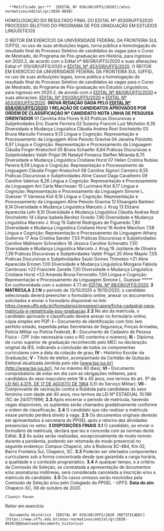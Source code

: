       **Retificado por:**  [EDITAL Nº 658/GR/UFFS/2020](/atos-normativos/edital/gr/2020-0658) 

   HOMOLOGAÇÃO DO RESULTADO FINAL DO EDITAL Nº 453GRUFFS2020 PROCESSO SELETIVO DO PROGRAMA DE PÓS GRADUAÇÃO EM ESTUDOS LINGUÍSTICOS  

 O REITOR EM EXERCÍCIO DA UNIVERSIDADE FEDERAL DA FRONTEIRA SUL (UFFS), no uso de suas atribuições legais, torna pública a homologação do resultado final do Processo Seletivo de candidatos às vagas para o Curso de Mestrado, do Programa de Pós-graduação em História, para ingresso em 2020.2, de acordo com o Edital nº 88/GR/UFFS/2020 e suas alterações: Edital nº 310/GR/UFFS/2020 e [EDITAL Nº 453/GR/UFFS/2020](https://www.uffs.edu.br/atos-normativos/edital/gr/2020-0453). O REITOR EM EXERCÍCIO DA UNIVERSIDADE FEDERAL DA FRONTEIRA SUL (UFFS), no uso de suas atribuições legais, torna pública a homologação do resultado final do Processo Seletivo de candidatos às vagas para o Curso de Mestrado, do Programa de Pós-graduação em Estudos Linguísticos, para ingresso em 2020.2, de acordo com o [EDITAL Nº 88/GR/UFFS/2020](https://www.uffs.edu.br/atos-normativos/edital/gr/2020-0088) e suas alterações: [EDITAL Nº 310/GR/UFFS/2020](https://www.uffs.edu.br/atos-normativos/edital/gr/2020-0310) e [EDITAL Nº 453/GR/UFFS/2020](https://www.uffs.edu.br/atos-normativos/edital/gr/2020-0453). **(NOVA REDAÇÃO DADA PELO [EDITAL Nº 658/GR/UFFS/2020](https://www.uffs.edu.br/atos-normativos/edital/gr/2020-0658))**   **1 RELAÇÃO DE CANDIDATOS APROVADOS POR ORDEM DE CLASSIFICAÇÃO**     **Nº**    **CANDIDATO**    **NOTA**    **LINHA DE PESQUISA**   **ORIENTADOR**      01   Carolina Aita Flores   9,43   Práticas Discursivas e Subjetividades   Eric Duarte Ferreira     02   Suianny Francini Luiz Michelon   9,35   Diversidade e Mudança Linguística   Cláudia Andrea Rost Snichelotto     03   Bruna Marzullo Fonseca   9,13   Língua e Cognição: Representação e Processamento da Linguagem   Aline Peixoto Gravina     04   Janaina Pizolotto   8,97   Língua e Cognição: Representação e Processamento da Linguagem   Cláudia Finger-Kratochvil     05   Bruna Schaefer   8,84   Práticas Discursivas e Subjetividades   Valdir Prigol     06   Natalyê Fonseca Steffen Miranda   8,75   Diversidade e Mudança Linguística   Cristiane Horst     07   Helen Cristina Nubias Pereira   8,59   Língua e Cognição: Representação e Processamento da Linguagem   Cláudia Finger-Kratochvil     08   Caroline Signori Carneiro   8,55   Práticas Discursivas e Subjetividades   Aline Cassol Daga Cavalheiro     09   Caroline Valerius   8,26   Língua e Cognição: Representação e Processamento da Linguagem   Ani Carla Marchesan     10   Lucimara Kist   8,17   Língua e Cognição: Representação e Processamento da Linguagem   Simone L. Guesser     11   Vanessa Kist   8,16   Língua e Cognição: Representação e Processamento da Linguagem   Aline Peixoto Gravina     12   Elisangela Barbieri   8,14   Diversidade e Mudança Linguística   Marcelo J. Krug     13   Elizane Aparecida Lehr   8,10   Diversidade e Mudança Linguística   Cláudia Andrea Rost Snichelotto     14   Liliana Isabela Benitez Oviedo   7,90   Diversidade e Mudança Linguística   Marcelo J. Krug     15   Gabriel Rodrigues de Figueredo   7,80   Diversidade e Mudança Linguística   Cristiane Horst     16   André Marchon   7,58   Língua e Cognição: Representação e Processamento da Linguagem   Athany Gutierres     17   Ana Cristina Sander   7,53   Práticas Discursivas e Subjetividades   Caroline Mallmann Schneiders     18   Jéssica Caroline Schenatto   7,50   Diversidade e Mudança Linguística   Marcelo J. Krug     19   Jozilaine de Oliveira   7,39   Práticas Discursivas e Subjetividades   Valdir Prigol     20   Aline Majolo   7,05   Práticas Discursivas e Subjetividades   Saulo Gomes Thimoteo     *21   Aline Aparecida Ernzen   7,00   Diversidade e Mudança Linguística   Morgana Fabiola Cambrussi     *22   Franciele Zanella   7,00   Diversidade e Mudança Linguística   Cristiane Horst     *23   Amanda Bruna Ferronatto   7,00   Língua e Cognição: Representação e Processamento da Linguagem   Simone L. Guesser     *****  Em conformidade com o subitem 4.7.1 do [EDITAL Nº 88/GR/UFFS/2020](https://www.uffs.edu.br/atos-normativos/edital/gr/2020-0088).   **2 MATRÍCULA** **2.1 N** o período de 13/10/2020 a 19/10/2020, o candidato selecionado deverá preencher o formulário online, anexar os documentos solicitados e enviar o formulário disponível no link: <https://www.uffs.edu.br/formularios/propepg/cappg/ficha-cadastral-para-matricula-e-rematricula-pos-graduacao> **2.2**  No ato da matrícula, o candidato aprovado e classificado deverá anexar no formulário online, cópia simples em PDF: **I -**  Documento de identificação com foto (em perfeito estado, expedida pelas Secretarias de Segurança, Forças Armadas, Polícia Militar ou Polícia Federal); **II -**  Documento de Cadastro de Pessoa Física - CPF (não necessária caso o RG contenha o número); **III -**  Diploma de curso superior de graduação reconhecido pelo MEC ou declaração original da IES, indicando a conclusão de todos os componentes curriculares com a data da colação de grau; **IV -**  Histórico Escolar da Graduação; **V -**  Título de eleitor, acompanhado da Certidão de Quitação Eleitoral atualizada (emitida pelo site [www.tse.jus.br](http://www.tse.jus.br/), há no máximo 60 dias); **VI -**  Documento comprobatório de estar em dia com as obrigações militares, para candidatos do sexo masculino entre 18 e 45 anos, nos termos do art. 5º da [LEI NO 4.375, DE 17 DE AGOSTO DE 1964](http://www.planalto.gov.br/ccivil_03/leis/l4375.htm) (LEI do Serviço Militar); **VII -**  Comprovante de vacinação contra a Rubéola para candidatas do sexo feminino com idade até 40 anos, nos termos da LEI Nº ESTADUAL 10.196 /SC de 24/07/1996; **2.3**  Após encerrar o período de matrícula, havendo vagas disponíveis, os suplentes serão chamados gradativamente conforme a ordem de classificação. **2.4**  O candidato que não realizar a matrícula nesse período perderá direito à vaga. **2.5**  Os documentos originais deverão ser apresentados à secretaria do PPGEL após o retorno das atividades presenciais no setor;  **3 DISPOSIÇÕES FINAIS** **3.1**  O candidato, ao enviar o formulário de matrícula, declara que leu e concorda com as normas deste Edital. **3.2**  As aulas serão realizadas, excepcionalmente de modo remoto durante a pandemia, podendo ser retomada de modo presencial no seguinte endereço: *Campus*  Chapecó, sito à Rodovia SC-484, Km 02, Bairro Fronteira Sul, Chapecó, SC. **3.3**  Poderão ser ofertados componentes curriculares sob a forma concentrada desde que garantida a carga horária, a qualidade e o conteúdo programático. **3.4**  A qualquer tempo, e a critério da Comissão de Seleção, se constatada a apresentação de documentos e/ou assinaturas inidôneas, será considerada cancelada a inscrição e/ou a matrícula do candidato. **3.5**  Os casos omissos serão resolvidos pela Comissão de Seleção e/ou pelo Colegiado do PPGEL - UFFS.        **Data do ato:** Chapecó-SC, 08 de outubro de 2020.   
 

    Claunir Pavan   
 Reitor em exercício 

      Documento Histórico  [EDITAL Nº 639/GR/UFFS/2020 (RETIFICADO)](https://www.uffs.edu.br/atos-normativos/edital/gr/2020-0639/@@download/documento_historico)     
      